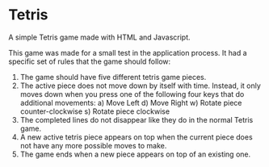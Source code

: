 # Tetris
A simple Tetris game made with HTML and Javascript.

This game was made for a small test in the application process. It had a specific set of rules that the game should follow:

1.  The game should have five different tetris game pieces.
2.  The active piece does not move down by itself with time. Instead, it only moves down when you press one of the           following four keys that do additional movements:
      a) Move Left
      d) Move Right
      w) Rotate piece counter-clockwise
      s) Rotate piece clockwise
3.  The completed lines do not disappear like they do in the normal Tetris game.
4.  A new active tetris piece appears on top when the current piece does not have any more possible moves to make.
5.  The game ends when a new piece appears on top of an existing one.
     
